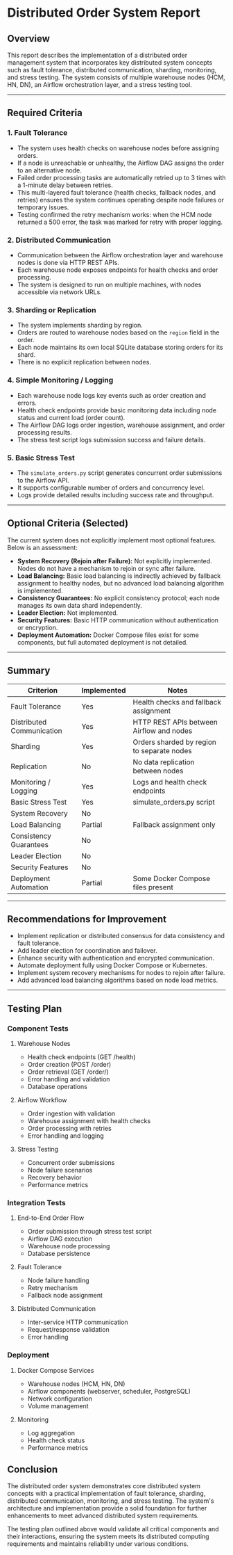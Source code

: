 # Distributed Order System Report

## Overview
This report describes the implementation of a distributed order management system that incorporates key distributed system concepts such as fault tolerance, distributed communication, sharding, monitoring, and stress testing. The system consists of multiple warehouse nodes (HCM, HN, DN), an Airflow orchestration layer, and a stress testing tool.

---

## Required Criteria

### 1. Fault Tolerance
- The system uses health checks on warehouse nodes before assigning orders.
- If a node is unreachable or unhealthy, the Airflow DAG assigns the order to an alternative node.
- Failed order processing tasks are automatically retried up to 3 times with a 1-minute delay between retries.
- This multi-layered fault tolerance (health checks, fallback nodes, and retries) ensures the system continues operating despite node failures or temporary issues.
- Testing confirmed the retry mechanism works: when the HCM node returned a 500 error, the task was marked for retry with proper logging.

### 2. Distributed Communication
- Communication between the Airflow orchestration layer and warehouse nodes is done via HTTP REST APIs.
- Each warehouse node exposes endpoints for health checks and order processing.
- The system is designed to run on multiple machines, with nodes accessible via network URLs.

### 3. Sharding or Replication
- The system implements sharding by region.
- Orders are routed to warehouse nodes based on the `region` field in the order.
- Each node maintains its own local SQLite database storing orders for its shard.
- There is no explicit replication between nodes.

### 4. Simple Monitoring / Logging
- Each warehouse node logs key events such as order creation and errors.
- Health check endpoints provide basic monitoring data including node status and current load (order count).
- The Airflow DAG logs order ingestion, warehouse assignment, and order processing results.
- The stress test script logs submission success and failure details.

### 5. Basic Stress Test
- The `simulate_orders.py` script generates concurrent order submissions to the Airflow API.
- It supports configurable number of orders and concurrency level.
- Logs provide detailed results including success rate and throughput.

---

## Optional Criteria (Selected)

The current system does not explicitly implement most optional features. Below is an assessment:

- **System Recovery (Rejoin after Failure):** Not explicitly implemented. Nodes do not have a mechanism to rejoin or sync after failure.
- **Load Balancing:** Basic load balancing is indirectly achieved by fallback assignment to healthy nodes, but no advanced load balancing algorithm is implemented.
- **Consistency Guarantees:** No explicit consistency protocol; each node manages its own data shard independently.
- **Leader Election:** Not implemented.
- **Security Features:** Basic HTTP communication without authentication or encryption.
- **Deployment Automation:** Docker Compose files exist for some components, but full automated deployment is not detailed.

---

## Summary

| Criterion                 | Implemented | Notes                                      |
|---------------------------|-------------|--------------------------------------------|
| Fault Tolerance           | Yes         | Health checks and fallback assignment      |
| Distributed Communication | Yes         | HTTP REST APIs between Airflow and nodes   |
| Sharding                 | Yes         | Orders sharded by region to separate nodes |
| Replication              | No          | No data replication between nodes          |
| Monitoring / Logging     | Yes         | Logs and health check endpoints             |
| Basic Stress Test        | Yes         | simulate_orders.py script                    |
| System Recovery          | No          |                                            |
| Load Balancing           | Partial     | Fallback assignment only                     |
| Consistency Guarantees   | No          |                                            |
| Leader Election          | No          |                                            |
| Security Features        | No          |                                            |
| Deployment Automation    | Partial     | Some Docker Compose files present           |

---

## Recommendations for Improvement

- Implement replication or distributed consensus for data consistency and fault tolerance.
- Add leader election for coordination and failover.
- Enhance security with authentication and encrypted communication.
- Automate deployment fully using Docker Compose or Kubernetes.
- Implement system recovery mechanisms for nodes to rejoin after failure.
- Add advanced load balancing algorithms based on node load metrics.

---

## Testing Plan

### Component Tests
1. Warehouse Nodes
   - Health check endpoints (GET /health)
   - Order creation (POST /order)
   - Order retrieval (GET /order/<id>)
   - Error handling and validation
   - Database operations

2. Airflow Workflow
   - Order ingestion with validation
   - Warehouse assignment with health checks
   - Order processing with retries
   - Error handling and logging

3. Stress Testing
   - Concurrent order submissions
   - Node failure scenarios
   - Recovery behavior
   - Performance metrics

### Integration Tests
1. End-to-End Order Flow
   - Order submission through stress test script
   - Airflow DAG execution
   - Warehouse node processing
   - Database persistence

2. Fault Tolerance
   - Node failure handling
   - Retry mechanism
   - Fallback node assignment

3. Distributed Communication
   - Inter-service HTTP communication
   - Request/response validation
   - Error handling

### Deployment
1. Docker Compose Services
   - Warehouse nodes (HCM, HN, DN)
   - Airflow components (webserver, scheduler, PostgreSQL)
   - Network configuration
   - Volume management

2. Monitoring
   - Log aggregation
   - Health check status
   - Performance metrics

## Conclusion

The distributed order system demonstrates core distributed system concepts with a practical implementation of fault tolerance, sharding, distributed communication, monitoring, and stress testing. The system's architecture and implementation provide a solid foundation for further enhancements to meet advanced distributed system requirements.

The testing plan outlined above would validate all critical components and their interactions, ensuring the system meets its distributed computing requirements and maintains reliability under various conditions.
